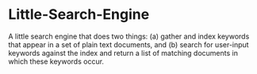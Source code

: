 # Little-Search-Engine
A little search engine that does two things: (a) gather and index keywords that appear in a set of plain text documents, and (b) search for user-input keywords against the index and return a list of matching documents in which these keywords occur.
